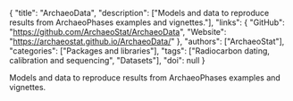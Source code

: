 {
  "title": "ArchaeoData",
  "description": ["Models and data to reproduce results from ArchaeoPhases examples and vignettes."],
  "links": {
    "GitHub": "https://github.com/ArchaeoStat/ArchaeoData",
    "Website": "https://archaeostat.github.io/ArchaeoData/"
  },
  "authors": ["ArchaeoStat"],
  "categories": ["Packages and libraries"],
  "tags": ["Radiocarbon dating, calibration and sequencing", "Datasets"],
  "doi": null
}

<!-- Generated by csv2md.R – do not edit by hand -->

Models and data to reproduce results from ArchaeoPhases examples and vignettes.